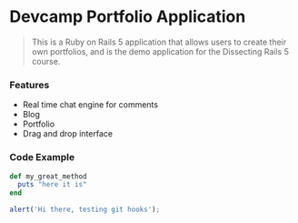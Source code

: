 # Devcamp Portfolio Application

> This is a Ruby on Rails 5 application that allows users to create their own portfolios, and is the demo application for the Dissecting Rails 5 course.


### Features

- Real time chat engine for comments
- Blog
- Portfolio
- Drag and drop interface


### Code Example


```ruby
def my_great_method
  puts "here it is"
end
```


```javascript
alert('Hi there, testing git hooks');
```
